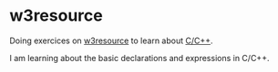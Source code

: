 # w3resource

Doing exercices on [w3resource](https://www.w3resource.com/c-programming-exercises/basic-declarations-and-expressions/index.php) to learn about [C/C++](https://en.wikipedia.org/wiki/C%2B%2B).

I am learning about the basic declarations and expressions in C/C++.

